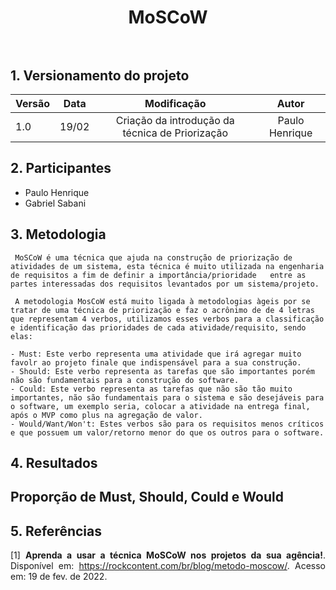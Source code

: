 <h1 align="center">
MoSCoW
<br></br>
</h1>

## 1. Versionamento do projeto
| Versão | Data | Modificação | Autor |
|-|-|:-:|:-:|
|1.0| 19/02 | Criação da introdução da técnica de Priorização | Paulo Henrique |

## 2. Participantes
- Paulo Henrique
- Gabriel Sabani

## 3. Metodologia
     MoSCoW é uma técnica que ajuda na construção de priorização de atividades de um sistema, esta técnica é muito utilizada na engenharia de requisitos a fim de definir a importância/prioridade   entre as partes interessadas dos requisitos levantados por um sistema/projeto.

     A metodologia MosCoW está muito ligada à metodologias àgeis por se tratar de uma técnica de priorização e faz o acrônimo de de 4 letras que representam 4 verbos, utilizamos esses verbos para a classificação e identificação das prioridades de cada atividade/requisito, sendo elas:
     
    - Must: Este verbo representa uma atividade que irá agregar muito favolr ao projeto finale que indispensável para a sua construção.
    - Should: Este verbo representa as tarefas que são importantes porém não são fundamentais para a construção do software.
    - Could: Este verbo representa as tarefas que não são tão muito importantes, não são fundamentais para o sistema e são desejáveis para o software, um exemplo seria, colocar a atividade na entrega final, após o MVP como plus na agregação de valor.
    - Would/Want/Won't: Estes verbos são para os requisitos menos críticos e que possuem um valor/retorno menor do que os outros para o software.


## 4. Resultados

## Proporção de Must, Should, Could e Would


## 5. Referências
<p style="text-align: justify;">[1] <b>Aprenda a usar a técnica MoSCoW nos projetos da sua agência!</b>. Disponível em: <a href="https://rockcontent.com/br/blog/metodo-moscow/" target="_blanck">https://rockcontent.com/br/blog/metodo-moscow/</a>. Acesso em: 19 de fev. de 2022.</p>